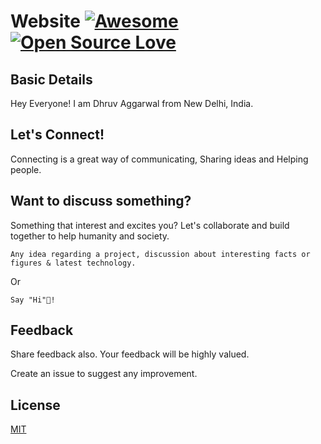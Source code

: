 ﻿# Website [![Awesome](https://awesome.re/badge.svg)](https://awesome.re) [![Open Source Love](https://badges.frapsoft.com/os/v2/open-source.svg?v=103)](https://github.com/devfolioco/react-otp-input)

## Basic Details 

Hey Everyone! I am Dhruv Aggarwal from New Delhi, India.

## Let's Connect!

Connecting is a great way of communicating, Sharing ideas and Helping people.

## Want to discuss something?

Something that interest and excites you? Let's collaborate and build together to help humanity and society.

````
Any idea regarding a project, discussion about interesting facts or figures & latest technology.
````
Or
````
Say "Hi"👋!
````

## Feedback

Share feedback also. Your feedback will be highly valued.

Create an issue to suggest any improvement.

## License
[MIT](https://github.com/dA505819/dA505819.github.io/blob/master/LICENSE)
